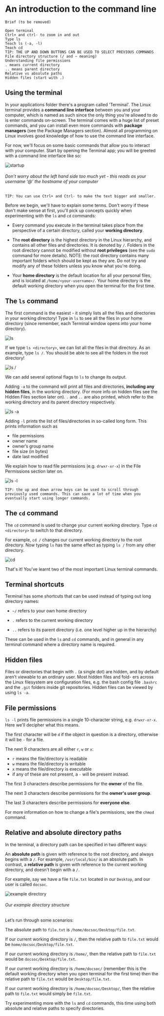 # An introduction to the command line

```
Brief (to be removed)

Open terminal
Ctrl+ and ctrl- to zoom in and out
Type ls
Teach ls (-a, -l)
Teach cd
TIP: THE UP AND DOWN BUTTONS CAN BE USED TO SELECT PREVIOUS COMMANDS
File directory structure (/ and ~ meaning)
Understanding file permissions
. means current directory
.. means parent directory
Relative vs absolute paths
Hidden files (start with .)
```
## Using the terminal

In your applications folder there's a program called 'Terminal'. The Linux terminal provides a **command line interface** between you and your computer, which is named as such since the only thing you're allowed to do is enter commands on-screen. The terminal comes with a huge list of preset commands, and you can install even more commands with **package managers** (see the Package Managers section). Almost all programming on Linux involves good knowledge of how to use the command line interface.

For now, we'll focus on some basic commands that allow you to interact with your computer. Start by opening the Terminal app; you will be greeted with a command line interface like so:

![startup](assets/commands/startup.png "startup")
###### Don’t worry about the left hand side too much yet - this reads as your username ‘@’ the hostname of your computer

```
TIP: You can use Ctrl+ and Ctrl- to make the text bigger and smaller.
```

Before we begin, we'll have to explain some terms. Don't worry if these don't make sense at first, you'll pick up concepts quickly when experimenting with the `ls` and `cd` commands:
* Every command you execute in the terminal takes place from the perspective of a certain directory, called your **working directory**.

* The **root directory** is the highest directory in the Linux hierarchy, and contains all other files and directories. It is denoted by `/`. Folders in the root directory cannot be modified without **root privileges** (see the `sudo` command for more details). NOTE: the root directory contains many important folders which should be kept as they are. Do not try and modify any of these folders unless you know what you're doing.

* Your **home directory** is the default location for all your personal files, and is located at `/home/<your-username>/`. Your home directory is the default working directory when you open the terminal for the first time.

## The `ls` command

The first command is the easiest - it simply lists all the files and directories in your working directory! Type in `ls` to see all the files in your home directory (since remember, each Terminal window opens into your home directory).

![ls](assets/commands/ls.png "ls")

If we type `ls <directory>`, we can list all the files in that directory. As an example, type `ls /`. You should be able to see all the folders in the root directory!

![ls /](assets/commands/ls-:.png "ls /")

We can add several optional flags to `ls` to change its output.

Adding `-a` to the command will print all files and directories, **including any hidden files**, in the working directory. (For more info on hidden files see the Hidden Files section later on). `.` and `..` are also printed, which refer to the working directory and its parent directory respectively.

![ls -a](assets/commands/ls-a.png "ls -a")

Adding `-l` prints the list of files/directories in so-called long form. This prints information such as
* file permissions
* owner name
* owner’s group name
* file size (in bytes)
* date last modified

We explain how to read file permissions (e.g. `drwxr-xr-x`) in the File Permissions section later on.

![ls -l](assets/commands/ls-l.png "ls -l")

```
TIP: the up and down arrow keys can be used to scroll through previously used commands. This can save a lot of time when you eventually start using longer commands.
```

## The `cd` command

The `cd` command is used to change your current working directory. Type `cd <directory>` to switch to that directory.

For example, `cd /` changes our current working directory to the root directory. Now typing `ls` has the same effect as typing `ls /` from any other directory.

![cd](assets/commands/cd.png "cd")

That's it! You've learnt two of the most important Linux terminal commands.

## Terminal shortcuts

Terminal has some shortcuts that can be used instead of typing out long directory names:

* `~/` refers to your own home directory

* `.` refers to the current working directory

* `..` refers to its parent directory (i.e. one level higher up in the hierarchy)

These can be used in the `ls` and `cd` commands, and in general in any terminal command where a directory name is required.

## Hidden files

Files or directories that begin with `.` (a single dot) are hidden, and by default aren’t viewable to an ordinary user. Most hidden files and fold- ers across the Linux filesystem are configuration files, e.g. the bash config file `.bashrc` and the `.git` folders inside git repositories. Hidden files can be viewed by using `ls -a`.

## File permissions

`ls -l` prints file permissions in a single 10-character string, e.g. `drwxr-xr-x`. Here we'll decipher what this means.

The first character will be `d` if the object in question is a directory, otherwise it will be `-` for a file.

The next 9 characters are all either `r`, `w` or `x`:
* `r` means the file/directory is readable
* `w` means the file/directory is writable
* `x` means the file/directory is executable
* if any of these are not present, a `-` will be present instead.

The first 3 characters describe permissions for the **owner** of the file.

The next 3 characters describe permissions for the **owner's user group**.

The last 3 characters describe permissions for **everyone else**.

For more information on how to change a file's permissions, see the `chmod` command.

## Relative and absolute directory paths

In the terminal, a directory path can be specified in two different ways:

An **absolute path** is given with reference to the root directory, and always begins with a `/`. For example, `/usr/local/bin/` is an absolute path. In contrast, a **relative path** is given with reference to the current working directory, and doesn’t begin with a `/`.

For example, say we have a file `file.txt` located in our `Desktop`, and our user is called `docsoc`.

![example directory](assets/example-directory.png "Example directory")
###### Our example directory structure

Let’s run through some scenarios:

The absolute path to `file.txt` is `/home/docsoc/Desktop/file.txt`.

If our current working directory is `/`, then the relative path to `file.txt` would be `home/docsoc/Desktop/file.txt`.

If our current working directory is `/home/`, then the relative path to `file.txt` would be `docsoc/Desktop/file.txt`.

If our current working directory is `/home/docsoc/` (remember this is the default working directory when you open terminal for the first time) then the relative path to `file.txt` would be `Desktop/file.txt`.

If our current working directory is `/home/docsoc/Desktop/`, then the relative path to `file.txt` would simply be `file.txt`.

Try experimenting more with the `ls` and `cd` commands, this time using both absolute and relative paths to specify directories.
